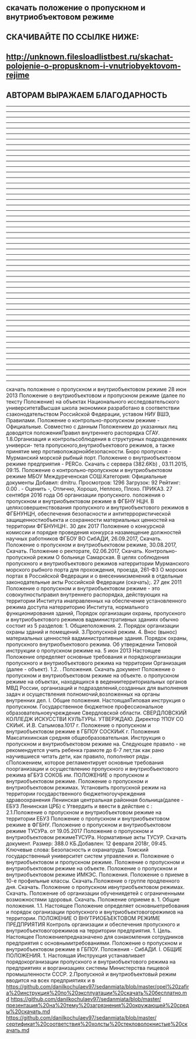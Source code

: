 скачать положение о пропускном и внутриобъектовом режиме
--------------------------------------------------
СКАЧИВАЙТЕ ПО ССЫЛКЕ НИЖЕ:
--------------------------------------------------
http://unknown.filesloadlistbest.ru/skachat-polojenie-o-propusknom-i-vnutriobyektovom-rejime
--------------------------------------------------
АВТОРАМ ВЫРАЖАЕМ БЛАГОДАРНОСТЬ
--------------------------------------------------
--------------------------------------------------
--------------------------------------------------
--------------------------------------------------
--------------------------------------------------
--------------------------------------------------
--------------------------------------------------
--------------------------------------------------
--------------------------------------------------
--------------------------------------------------
--------------------------------------------------
--------------------------------------------------
--------------------------------------------------
--------------------------------------------------
--------------------------------------------------
--------------------------------------------------
--------------------------------------------------
--------------------------------------------------
--------------------------------------------------
--------------------------------------------------
--------------------------------------------------
--------------------------------------------------
--------------------------------------------------
--------------------------------------------------
--------------------------------------------------
--------------------------------------------------
--------------------------------------------------
--------------------------------------------------
--------------------------------------------------
--------------------------------------------------
--------------------------------------------------
--------------------------------------------------
--------------------------------------------------
--------------------------------------------------
--------------------------------------------------
--------------------------------------------------
--------------------------------------------------
--------------------------------------------------
--------------------------------------------------
--------------------------------------------------
--------------------------------------------------
--------------------------------------------------
--------------------------------------------------
--------------------------------------------------
--------------------------------------------------
--------------------------------------------------
--------------------------------------------------
--------------------------------------------------
--------------------------------------------------
--------------------------------------------------
--------------------------------------------------
--------------------------------------------------
скачать положение о пропускном и внутриобъектовом режиме 28 июн 2013  Положение о внутриобъектовом и пропускном режиме (далее по тексту Положение) на объектах Национального исследовательского университетаВысшая школа экономики разработано в соответствии сзаконодательством Российской Федерации, уставом НИУ ВШЭ, Правилами. Положение о контрольно-пропускном режиме - Официальные. Совместно с данным Положением до указанных лиц доводятся положенияПравил внутреннего распорядка СГАУ. 1.8.Организация и контрольсоблюдения в структурных подразделениях универси- тета пропускного,внутриобъектового режимов, а также принятие мер противопожарнойбезопасности. Бюро пропусков - Мурманский морской рыбный порт. Положение о внутриобъектовом режиме предприятия - PERCo. Скачать с сервера (382.6Kb) , 03.11.2015, 09:15. Положение о контрольно-пропускном и внутриобъектовом режиме МБОУ Междуреченская СОШ.Категория: Официальные документы  Добавил: dmitru. Просмотров: 1296 Загрузок: 92  Рейтинг: 0.00 . - Оценить -, Отлично, Хорошо, Неплохо, Плохо. ПРИКАЗ. 27 сентября 2016 года Об организации пропускного. положения о пропускном и внутриобъектовом режиме в ФГБНУ НЦН. В целяхсовершенствования пропускного и внутриобъектового режимов в ФГБНУНЦН, обеспечения безопасности и антитеррористической защищенностиобъекта и сохранности материальных ценностей на территории ФГБНУНЦН:. 30 дек 2017  Положение о конкурсной комиссии и порядке проведения конкурса назамещение должностей научных работников ФГБОУ ВО СибАДИ, 26.09.2017, Скачать. Положение о пропускном и внутриобъектовом режиме, 30.08.2017, Скачать. Положение о ректорате, 02.06.2017, Скачать. Контрольно-пропускной режим  О больнице  Самарская. В целях соблюдения пропускного и внутриобъектового режимов натерритории Мурманского морского рыбного порта для прохождения, проезда,  261-ФЗ О морских портах в Российской Федерации и о внесенииизменений в отдельные законодательные акты Российской Федерации (скачать);. 27 дек 2011  Положение о пропускном и внутриобъектовом режиме - это совокупностьправил внутреннего распорядка, действующих на территории Института инаправленных на обеспечение установленного режима доступа натерриторию Института, нормального функционирования зданий,
Порядок организации охраны, пропускного и внутриобъектового режимов вадминистративных зданиях обычно состоит из 5 разделов: 1. Общиеположения. 2. Порядок организации охраны зданий и помещений. 3.Пропускной режим. 4. Внос (вынос) материальных ценностей вадминистративные здания. Порядок охраны, пропускного внутриобъектового режима. Об утверждении Типовой инструкции о пропускном режиме на. 5 июн 2013  Настоящее Положение определяет основные требования и порядокорганизации пропускного и внутриобъектового режима на территории Организация (далее - объект). 1.2. . Положения. Скачать документ Положение о пропускном и внутриобъектовом режиме на объекте. о пропускном режиме на объектах, находящихся в ведениитерриториальных органов МВД России, организаций и подразделений,созданных для выполнения задач и осуществления полномочий,возложенных на органы внутренних дел. I. Общие положения. НастоящаяТиповая инструкция о пропускном. Государственное бюджетное профессиональное образовательноеучреждение Свердловской области. СВЕРДЛОВСКИЙ КОЛЛЕДЖ ИСКУССТВИ КУЛЬТУРЫ. УТВЕРЖДАЮ. Директор ?ПОУ СО СКИиК. И.В. Сатымова.1017 г. Положение о пропускном и внутриобъектовом режиме в ГБПОУ СОСКИиК г. Положения  Максатихинская средняя общеобразовательная. Инструкция о пропускном и внутриобъектовом режиме на. Следующее правило - не рекомендуется учить ребенка грамоте до 6-7 лет,так как рано научившиеся читать дети, как правило, пополняют ряды . сПоложением, которое регламентирует основные требования поорганизации и осуществлению пропускного и внутриобъектового режима вГБУЗ СОКОБ им. ПОЛОЖЕНИЕ о пропускном и внутриобъектовом режиме. Положение о пропускном и внутриобъектовом режимах. Установить пропускной режим на территории государственного бюджетногоучреждения здравоохранения Ленинская центральная районная больница(далее - ЕБУЗ Ленинская ЦРБ) с Утвердить и ввести в действие с : 2.1.Положение о пропускном и внутриобъектовом режиме на территории ЕБУЗ
Положение о пропускном и внутриобъектовом режиме в ФГБНУ. Положение о пропускном и внутриобъектовом режиме ТУСУРа. от 19.05.2017 Положение о пропускном и внутриобъектовом режимеТУСУРа. Нормативные акты ТУСУР. Скачать документ. Размер: 388.0 КБ.Добавлен: 12 февраля 2018г, 09:45. Ключевые слова: Безопасность и охранатруда. Томский государственный университет систем управления и. Положение о внутриобъектовом и пропускном режиме. Положение о пропускном и внутриобъектовом режиме на объекте. Положение о пропускном и внутриобъектовом режиме ИМКЭС. Положения. Положение о приеме в 10-е профильные классы. Скачать.Положение о группе продленного дня. Скачать. Положение о пропускном ивнутриобъектовом режимах. Скачать. Положение об организации обучениядетей с ограниченными возможностями здоровья. Скачать. Положение оприеме в. 1. Общие положения. 1.1. Настоящее Положение определяет основныетребования и порядок организации пропускного и внутриобъектовогорежимов на территории. ПОЛОЖЕНИЕ О ВНУТРИОБЪЕКТОВОМ РЕЖИМЕ ПРЕДПРИЯТИЯ Контроль организации и обеспечения пропускного и внутриобъектовогорежимов на территории предприятия.  1. Цель. Настоящее Положениепредназначено для ознакомления сотрудников предприятия с основнымитребованиями. Положение о пропускном и внутриобъектовом режиме в ГБПОУ. Положения - СибАДИ. I. ОБЩИЕ ПОЛОЖЕНИЯ. 1. Настоящая Инструкция устанавливает порядокорганизации пропускного и внутриобъектового режима на предприятиях и ворганизациях системы Министерства пищевой промышленности СССР. 2.Пропускной и внутриобъектовый режим вводится на всех предприятиях и в
https://github.com/danilkochulaev97/sedanmiata/blob/master/opel%20zafira%20инструкция%20по%20эксплуатации%20скачать%20бесплатно.md
https://github.com/danilkochulaev97/sedanmiata/blob/master/презентация%20на%20тему%20загрязнения%20окружающей%20среды%20скачать.md
https://github.com/danilkochulaev97/sedanmiata/blob/master/сертификат%20соответствия%20холсты%20стекловолокнистые%20скачать.md
